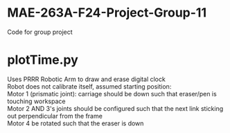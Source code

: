 # MAE-263A-F24-Project-Group-11
 Code for group project

# plotTime.py
 Uses PRRR Robotic Arm to draw and erase digital clock  
 Robot does not calibrate itself, assumed starting position:  
 Motor 1 (prismatic joint): carriage should be down such that eraser/pen is touching workspace  
 Motor 2 AND 3's joints should be configured such that the next link sticking out perpendicular from the frame  
 Motor 4 be rotated such that the eraser is down  
